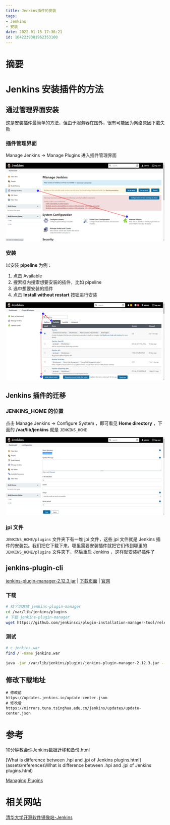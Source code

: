 ```yaml
---
title: Jenkins插件的安装
tags: 
- Jenkins
- 安装
date: 2022-01-15 17:36:21
id: 1642239381962353100
---
```

# 摘要

# Jenkins 安装插件的方法

## 通过管理界面安装

这是安装插件最简单的方法，但由于服务器在国外，很有可能因为网络原因下载失败

### 插件管理界面

Manage Jenkins → Manage Plugins 进入插件管理界面

![image-20220115175107556](assets/images/image-20220115175107556.png)



### 安装

以安装 **pipeline** 为例：

1. 点击 Available 
2. 搜索框内搜索想要安装的插件，比如 pipeline
3. 选中想要安装的插件
4. 点击 **Install without restart** 按钮进行安装

![image-20220115175736048](assets/images/image-20220115175736048.png)



## Jenkins 插件的迁移

### JENKINS_HOME 的位置

点击 Manage Jenkins → Configure System ，即可看见 **Home directory** ，下面的 **/var/lib/jenkins** 就是 `JENKINS_HOME` 

![image-20220115183001170](assets/images/image-20220115183001170.png)

### jpi 文件 

`JENKINS_HOME/plugins` 文件夹下有一堆 jpi 文件，这些 jpi 文件就是 Jenkins 插件的安装包。我们把它下载下来，哪里需要安装插件就把它们传到哪里的  `JENKINS_HOME/plugins` 文件夹下，然后重启 Jenkins ，这样就安装好插件了

## jenkins-plugin-cli

[jenkins-plugin-manager-2.12.3.jar](https://github.com/jenkinsci/plugin-installation-manager-tool/releases/download/2.12.3/jenkins-plugin-manager-2.12.3.jar) | [下载页面](https://github.com/jenkinsci/plugin-installation-manager-tool/releases/tag/2.12.3) | [官网](https://github.com/jenkinsci/plugin-installation-manager-tool)

### 下载

```sh
# 找个地方放 jenkins-plugin-manager
cd /var/lib/jenkins/plugins
# 下载 jenkins-plugin-manager
wget https://github.com/jenkinsci/plugin-installation-manager-tool/releases/download/2.12.3/jenkins-plugin-manager-2.12.3.jar
```

### 测试

```sh
# c jenkins.war 
find / -name jenkins.war
```

```sh
java -jar /var/lib/jenkins/plugins/jenkins-plugin-manager-2.12.3.jar --war /usr/lib/jenkins/jenkins.war --view-security-warnings --verbose --jenkins-update-center='https://mirrors.tuna.tsinghua.edu.cn/jenkins/updates'  --plugins gitlab-hook:1.4.2 -d /jenkins
```







## 修改下载地址



```
# 修改前
https://updates.jenkins.io/update-center.json
# 修改后
https://mirrors.tuna.tsinghua.edu.cn/jenkins/updates/update-center.json
```





# 参考

 [10分钟教会你Jenkins数据迁移和备份.html](assets\references\10分钟教会你Jenkins数据迁移和备份.html) 

 [What is difference between .hpi and .jpi of Jenkins plugins.html](assets\references\What is difference between .hpi and .jpi of Jenkins plugins.html) 

[Managing Plugins](https://www.jenkins.io/doc/book/managing/plugins/) 

# 相关网站

 [清华大学开源软件镜像站-Jenkins](https://mirrors.tuna.tsinghua.edu.cn/jenkins/) 
